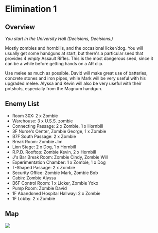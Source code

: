 # Elimination 1

## Overview

*You start in the University Hall (Decisions, Decisions.)*

Mostly zombies and hornbills, and the occasional licker/dog. You will usually get some handguns at start, but there's a particular seed that provides 4 *empty* Assault Rifles. This is the most dangerous seed, since it can be a while before getting hands on a AR clip.

Use melee as much as possible. David will make great use of batteries, concrete stones and iron pipes, while Mark will be very useful with his upgraded melee. Alyssa and Kevin will also be very useful with their potshots, especially from the Magnum handgun.

## Enemy List

- Room 30X: 2 x Zombie
- Warehouse: 3 x U.S.S. zombie
- Connecting Passage: 2 x Zombie, 1 x Hornbill
- 3F Nurse's Center, Zombie George, 1 x Zombie
- B7F South Passage: 2 x Zombie
- Break Room: Zombie Jim
- Lion Stage: 2 x Dog, 1 x Hornbill
- R.P.D. Rooftop: Zombie Kevin, 2 x Hornbill
- J's Bar Break Room: Zombie Cindy, Zombie Will
- Experimentation Chamber: 1 x Zombie, 1 x Dog
- T-Shaped Passage: 2 x Zombie
- Security Office: Zombie Mark, Zombie Bob
- Cabin: Zombie Alyssa
- B6F Control Room: 1 x Licker, Zombie Yoko
- Pump Room: Zombie David
- 1F Abandoned Hospital Hallway: 2 x Zombie
- 1F Lobby: 2 x Zombie

## Map

<img src="/assets/elimination_routes/elimination1.svg">